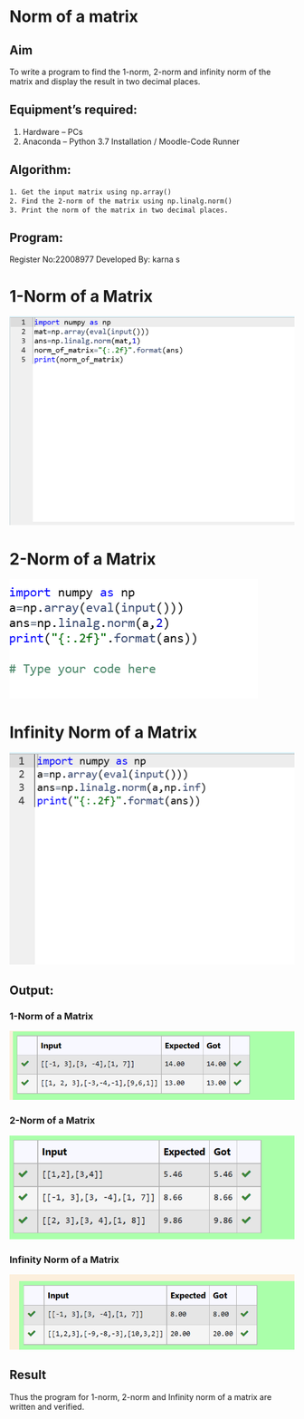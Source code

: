 # Norm of a matrix
## Aim
To write a program to find the 1-norm, 2-norm and infinity norm of the matrix and display the result in two decimal places.
## Equipment’s required:
1.	Hardware – PCs
2.	Anaconda – Python 3.7 Installation / Moodle-Code Runner
## Algorithm:
	1. Get the input matrix using np.array()   
    2. Find the 2-norm of the matrix using np.linalg.norm()
	3. Print the norm of the matrix in two decimal places.
## Program:

   Register No:22008977
   Developed By: karna s
  
 # 1-Norm of a Matrix
 ![](program1.png)
	


# 2-Norm of a Matrix

![](program2.png)


# Infinity Norm of a Matrix


![](program3.png)


## Output:
### 1-Norm of a Matrix

 ![](output1.png)
### 2-Norm of a Matrix
 
 ![](output2.png)
### Infinity Norm of a Matrix
![](output3.png)

## Result
Thus the program for 1-norm, 2-norm and Infinity norm of a matrix are written and verified.
